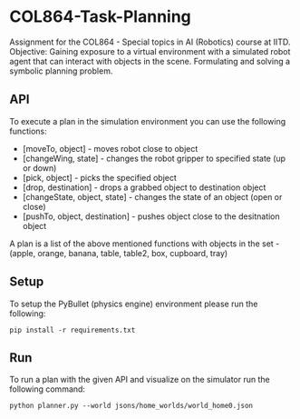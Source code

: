 # COL864-Task-Planning
Assignment for the COL864 - Special topics in AI (Robotics) course at IITD.
Objective: Gaining exposure to a virtual environment with a simulated robot agent that can interact with objects in the scene. Formulating and solving a symbolic planning problem. 

## API
To execute a plan in the simulation environment you can use the following functions:
* \[moveTo, object\] - moves robot close to object
* \[changeWing, state\] - changes the robot gripper to specified state (up or down)
* \[pick, object\] - picks the specified object
* \[drop, destination\] - drops a grabbed object to destination object
* \[changeState, object, state\] - changes the state of an object (open or close)
* \[pushTo, object, destination\] - pushes object close to the desitnation object

A  plan is a list of the above mentioned functions with objects in the set - (apple, orange, banana, table, table2, box, cupboard, tray)


## Setup
To setup the PyBullet (physics engine) environment please run the following:
```
pip install -r requirements.txt
```

## Run
To run a plan with the given API and visualize on the simulator run the following command:
```
python planner.py --world jsons/home_worlds/world_home0.json
```
